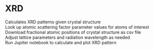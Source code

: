 # XRD
Calculates XRD patterns given crystal structure  
Look up atomic scattering factor parameter values for atoms of interest  
Download fractional atomic positions of crystal structure  as csv file  
Adjust lattice parameters and radiation wavelength as needed  
Run Jupiter notebook to calculate and plot XRD pattern
